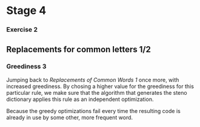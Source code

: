 # Stage 4

### Exercise 2

## Replacements for common letters 1/2

### Greediness 3

Jumping back to *Replacements of Common Words 1* once more,
with increased greediness.
By chosing a higher value for the greediness for this particular rule,
we make sure that the algorithm that generates the steno dictionary applies this rule as an independent optimization.

<!--separator-->

Because the greedy optimizations fail every time
the resulting code is already in use by some other, more frequent word.
